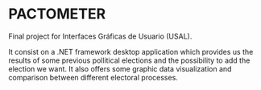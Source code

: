 # PACTOMETER
Final project for Interfaces Gráficas de Usuario (USAL).

It consist on a .NET framework desktop application 
which provides us the results of some previous pollitical elections and the possibility to add the election we want. 
It also offers some graphic data visualization and comparison between different electoral processes.
